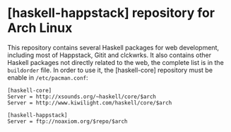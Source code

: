 [haskell-happstack] repository for Arch Linux
=============================================

This repository contains several Haskell packages for web development,
including most of Happstack, Gitit and clckwrks. It also contains
other Haskell packages not directly related to the web, the complete
list is in the `buildorder` file. In order to use it, the
[haskell-core] repository must be enable in `/etc/pacman.conf`:

    [haskell-core]
    Server = http://xsounds.org/~haskell/core/$arch
    Server = http://www.kiwilight.com/haskell/core/$arch
    
    [haskell-happstack]
    Server = ftp://noaxiom.org/$repo/$arch
